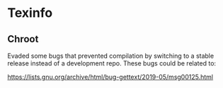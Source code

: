 # Texinfo

## Chroot
Evaded some bugs that prevented compilation by switching to a stable release
instead of a development repo. These bugs could be related to:

https://lists.gnu.org/archive/html/bug-gettext/2019-05/msg00125.html

